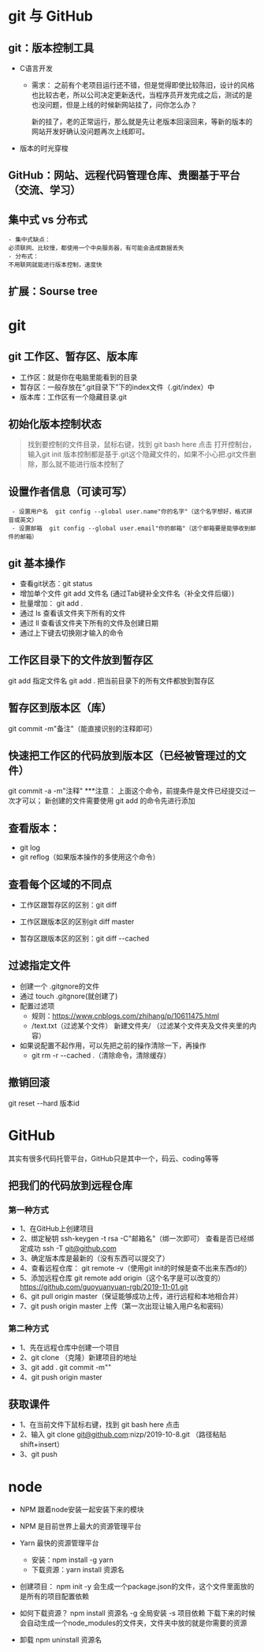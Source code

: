 # git 与 GitHub

## git：版本控制工具
  - C语言开发
   
    - 需求：
        之前有个老项目运行还不错，但是觉得即使比较陈旧，设计的风格也比较古老，所以公司决定更新迭代，当程序员开发完成之后，测试的是也没问题，但是上线的时候新网站挂了，问你怎么办？
    
        新的挂了，老的正常运行，那么就是先让老版本回滚回来，等新的版本的网站开发好确认没问题再次上线即可。

  - 版本的时光穿梭

## GitHub：网站、远程代码管理仓库、贵圈基于平台（交流、学习）

## 集中式 vs 分布式
    - 集中式缺点：
    必须联网、比较慢，都使用一个中央服务器，有可能会造成数据丢失
    - 分布式：
    不用联网就能进行版本控制，速度快 

## 扩展：Sourse tree

# git

## git 工作区、暂存区、版本库
 - 工作区：就是你在电脑里能看到的目录
 - 暂存区：一般存放在“.git目录下”下的index文件（.git/index）中
 - 版本库：工作区有一个隐藏目录.git

## 初始化版本控制状态
   > 找到要控制的文件目录，鼠标右键，找到 git bash here 点击
   > 打开控制台，输入git init
   > 版本控制都是基于.git这个隐藏文件的，如果不小心把.git文件删除，那么就不能进行版本控制了

## 设置作者信息（可读可写）
     - 设置用户名  git config --global user.name"你的名字"（这个名字想好，格式拼音或英文）
     - 设置邮箱  git config --global user.email"你的邮箱"（这个邮箱要是能够收到邮件的邮箱）

## git 基本操作
  - 查看git状态：git status
  - 增加单个文件
    git add 文件名 (通过Tab键补全文件名（补全文件后缀）)
  - 批量增加： git add . 
  - 通过 ls 查看该文件夹下所有的文件
  - 通过 ll 查看该文件夹下所有的文件及创建日期
  - 通过上下键去切换刚才输入的命令

## 工作区目录下的文件放到暂存区
   git add 指定文件名
   git add . 把当前目录下的所有文件都放到暂存区

## 暂存区到版本区（库）
   git commit -m"备注"（能直接识别的注释即可）

## 快速把工作区的代码放到版本区（已经被管理过的文件）
   git commit -a -m"注释"
***注意：
   上面这个命令，前提条件是文件已经提交过一次才可以；
   新创建的文件需要使用 git add 的命令先进行添加

## 查看版本：
- git log
- git reflog（如果版本操作的多使用这个命令）

## 查看每个区域的不同点
 - 工作区跟暂存区的区别：git diff

 - 工作区跟版本区的区别git diff master

 - 暂存区跟版本区的区别：git diff --cached

## 过滤指定文件
  + 创建一个 .gitgnore的文件
  + 通过 touch .gitgnore(就创建了)
  + 配置过滤项
    - 规则：https://www.cnblogs.com/zhihang/p/10611475.html
    - /text.txt（过滤某个文件）
      新建文件夹/ （过滤某个文件夹及文件夹里的内容）
  + 如果说配置不起作用，可以先把之前的操作清除一下，再操作
    - git rm -r --cached .（清除命令，清除缓存）

## 撤销回滚
  git reset --hard 版本id

# GitHub
  其实有很多代码托管平台，GitHub只是其中一个，码云、coding等等

## 把我们的代码放到远程仓库
### 第一种方式
  - 1、在GitHub上创建项目
  - 2、绑定秘钥
     ssh-keygen -t rsa -C"邮箱名"（绑一次即可）
     查看是否已经绑定成功
     ssh -T git@github.com
  - 3、确定版本库是最新的（没有东西可以提交了）
  - 4、查看远程仓库：
     git remote -v（使用git init的时候是查不出来东西d的）
  - 5、添加远程仓库
     git remote add origin（这个名字是可以改变的）https://github.com/guoyuanyuan-rgb/2019-11-01.git
  - 6、git pull origin master（保证能够成功上传，进行远程和本地相合并）
  - 7、git push origin master  上传（第一次出现让输入用户名和密码）

### 第二种方式
  - 1、先在远程仓库中创建一个项目
  - 2、git clone （克隆）新建项目的地址
  - 3、git add . 
       git commit -m""
  - 4、git push origin master

## 获取课件
  - 1、在当前文件下鼠标右键，找到 git bash here 点击
  - 2、输入 git clone git@github.com:nizp/2019-10-8.git （路径粘贴shift+insert）
  - 3、git push

# node
  - NPM 跟着node安装一起安装下来的模块
  - NPM 是目前世界上最大的资源管理平台
  - Yarn 最快的资源管理平台
      - 安装：npm install -g yarn
      - 下载资源：yarn install 资源名

- 创建项目：
    npm init -y 会生成一个package.json的文件，这个文件里面放的是所有的项目配置依赖

- 如何下载资源？
      npm install 资源名
         -g 全局安装
         -s 项目依赖
      下载下来的时候会自动生成一个node_modules的文件夹，文件夹中放的就是你需要的资源

- 卸载
  npm uninstall 资源名

